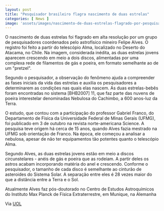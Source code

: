 ```yaml
---
layout: post
title: "Pesquisador brasileiro flagra nascimento de duas estrelas"
categories: [ News ]
image: 'assets/images/nascimento-de-duas-estrelas-flagrado-por-pesquisador-brasileiro.jpg'
---
```


O nascimento de duas estrelas foi flagrado em alta resolução por um grupo de pesquisadores coordenados pelo astrofísico mineiro Felipe Alves. O registro foi feito a partir do telescópio Alma, localizado no Deserto do Atacama, no Chile. Na imagem, considerada inédita, as duas estrelas jovens aparecem crescendo em meio a dois discos, alimentadas por uma complexa rede de filamentos de gás e poeira, em formato semelhante ao de um "pretzel".

Segundo o pesquisador, a observação do fenômeno ajuda a compreender as fases iniciais da vida das estrelas e auxilia os pesquisadores a determinarem as condições nas quais elas nascem. As duas estrelas-bebês foram encontradas no sistema [BHB2007] 11, que faz parte das nuvens de poeira interestelar denominadas Nebulosa do Cachimbo, a 600 anos-luz da Terra.

<script async src="https://pagead2.googlesyndication.com/pagead/js/adsbygoogle.js"></script>
<!-- Informat -->
<ins class="adsbygoogle"
     style="display:block"
     data-ad-client="ca-pub-2838251107855362"
     data-ad-slot="2327980059"
     data-ad-format="auto"
     data-full-width-responsive="true"></ins>
<script>
(adsbygoogle = window.adsbygoogle || []).push({});
</script> 

O estudo, que contou com a participação do professor Gabriel Franco, do Departamento de Física da Universidade Federal de Minas Gerais (UFMG), foi publicado em 3 de outubro na revista norte-americana Science. A pesquisa teve origem há cerca de 15 anos, quando Alves fazia mestrado na UFMG sob orientação de Franco. Na época, ele começou a analisar a nebulosa, apesar de não ter equipamentos tão potentes quanto o telescópio Alma.

Segundo Alves, as duas estrelas jovens estão em meio a discos circunstelares - anéis de gás e poeira que as rodeiam. A partir deles os astros acabam incorporando matéria do anel e crescendo. Conforme o pesquisador, o tamanho de cada disco é semelhante ao cinturão de asteroides do Sistema Solar. A separação entre eles é 28 vezes maior do que a distância entre a Terra e o Sol.

Atualmente Alves faz pós-doutorado no Centro de Estudos Astroquímicos do Instituto Max Planck de Física Extraterrestre, em Munique, na Alemanha


Via [UOL](https://www.uol.com.br/tilt/noticias/redacao/2019/10/12/pesquisador-brasileiro-flagra-nascimento-de-duas-estrelas.htm)
